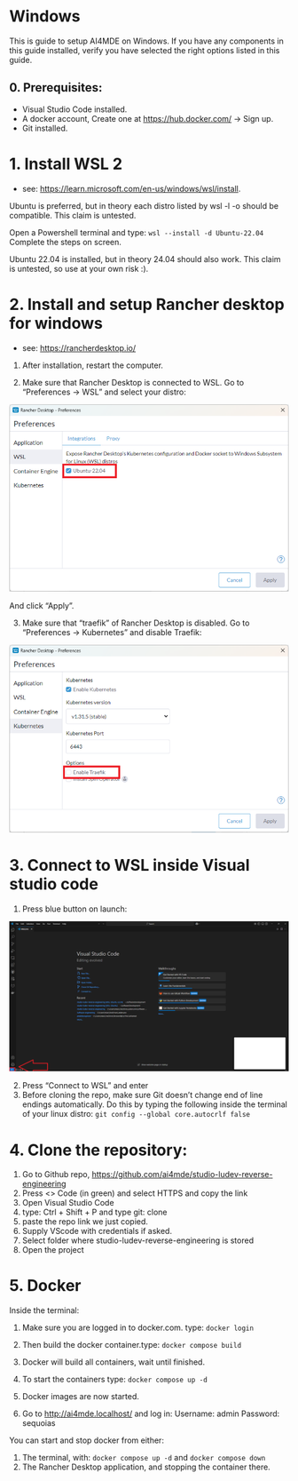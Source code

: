 # Windows
This is guide to setup AI4MDE on Windows. If you have any components in this guide installed, verify you have selected the right options listed in this guide.

## 0. Prerequisites:
- Visual Studio Code installed.
- A docker account, Create one at https://hub.docker.com/ -> Sign up.
- Git installed.
# 1. Install WSL 2
- see: https://learn.microsoft.com/en-us/windows/wsl/install.

Ubuntu is preferred, but in theory each distro listed by wsl -l -o should be compatible. This claim is untested.

Open a Powershell terminal and type:
`wsl --install -d Ubuntu-22.04`
Complete the steps on screen.

Ubuntu 22.04 is installed, but in theory 24.04 should also work. This claim is untested, so use at your own risk :).
# 2. Install and setup Rancher desktop for windows
- see: https://rancherdesktop.io/

1. After installation, restart the computer.

2. Make sure that Rancher Desktop is connected to WSL. Go to “Preferences -> WSL” and select your distro:

![Getting Started](images/rancher_settings1.png)

And click “Apply”.

3. Make sure that “traefik” of Rancher Desktop is disabled. Go to “Preferences -> Kubernetes” and disable Traefik:

![Getting Started](images/rancher_settings2.png)

# 3. Connect to WSL inside Visual studio code
1. Press blue button on launch:

![Getting Started](images/vscode.png)

2. Press “Connect to WSL” and enter
3. Before cloning the repo, make sure Git doesn’t change end of line endings automatically. Do this by typing the following inside the terminal of your linux distro: `git config --global core.autocrlf false`
# 4. Clone the repository:
1. Go to Github repo, https://github.com/ai4mde/studio-ludev-reverse-engineering
2. Press <> Code (in green) and select HTTPS and copy the link
3. Open Visual Studio Code
4. type: Ctrl + Shift + P and type git: clone
5. paste the repo link we just copied.
6. Supply VScode with credentials if asked.
7. Select folder where studio-ludev-reverse-engineering is stored
8. Open the project

# 5. Docker
Inside the terminal:

1. Make sure you are logged in to docker.com. type:
`docker login`

2. Then build the docker container.type:
`docker compose build`

3. Docker will build all containers, wait until finished.
4. To start the containers type:
`docker compose up -d`
    
5. Docker images are now started.

6. Go to http://ai4mde.localhost/ and log in:
    Username: admin
    Password: sequoias

You can start and stop docker from either:
1. The terminal, with: `docker compose up -d` and `docker compose down`
2. The Rancher Desktop application, and stopping the container there.
